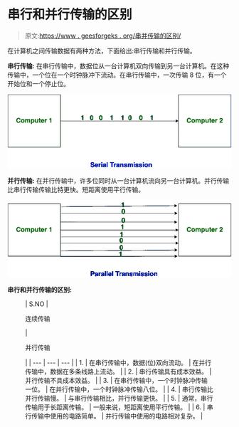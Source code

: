 # 串行和并行传输的区别

> 原文:[https://www . geesforgeks . org/串并传输的区别/](https://www.geeksforgeeks.org/difference-between-serial-and-parallel-transmission/)

在计算机之间传输数据有两种方法，下面给出:串行传输和并行传输。

**串行传输:**
在串行传输中，数据位从一台计算机双向传输到另一台计算机。在这种传输中，一个位在一个时钟脉冲下流动。在串行传输中，一次传输 8 位，有一个开始位和一个停止位。

![](img/50cd10a27119c3a40f2cacb58cafc18a.png)

**并行传输:**
在并行传输中，许多位同时从一台计算机流向另一台计算机。并行传输比串行传输传输比特更快。短距离使用平行传输。

![](img/fc9453c8a0bf2a3d58fa91ca9bf69b12.png)

**串行和并行传输的区别:**

<figure class="table">

| S.NO | 

连续传输

 | 

并行传输

 |
| --- | --- | --- |
| 1. | 在串行传输中，数据(位)双向流动。 | 在并行传输中，数据在多条线路上流动。 |
| 2. | 串行传输具有成本效益。 | 并行传输不具成本效益。 |
| 3. | 在串行传输中，一个时钟脉冲传输一位。 | 在并行传输中，一个时钟脉冲传输八位。 |
| 4. | 串行传输比并行传输慢。 | 与串行传输相比，并行传输更快。 |
| 5. | 通常，串行传输用于长距离传输。 | 一般来说，短距离使用平行传输。 |
| 6. | 串行传输中使用的电路简单。 | 并行传输中使用的电路相对复杂。 |

</figure>